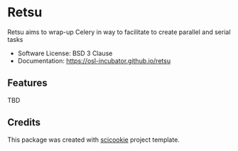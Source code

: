 # Retsu

Retsu aims to wrap-up Celery in way to facilitate to create parallel and serial
tasks

- Software License: BSD 3 Clause
- Documentation: https://osl-incubator.github.io/retsu

## Features

TBD

## Credits

This package was created with
[scicookie](https://github.com/osl-incubator/scicookie) project template.
